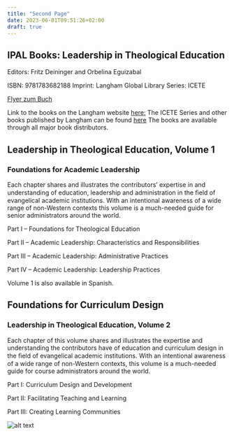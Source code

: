```yaml
---
title: "Second Page"
date: 2023-06-01T09:51:26+02:00
draft: true
---
```


## IPAL Books: Leadership in Theological Education

Editors: Fritz Deininger and Orbelina Eguizabal

ISBN: 9781783682188 Imprint: Langham Global Library Series: ICETE

[Flyer zum Buch](/pdf/IPALBook1-LanghamNBIS.pdf)


Link to the books on the Langham website [here:](https://langhamliterature.org/author-bio?author_id=8351)
The ICETE Series and other books published by Langham can be found [here](https://langhamliterature.org/books?series_id=4260)
The books are available through all major book distributors.

## Leadership in Theological Education, Volume 1


### Foundations for Academic Leadership

Each chapter shares and illustrates the contributors’ expertise in and understanding of education, leadership and administration in the ﬁeld of evangelical academic institutions. With an intentional awareness of a wide range of non-Western contexts this volume is a much-needed guide for senior administrators around the world.

Part I – Foundations for Theological Education

Part II – Academic Leadership: Characteristics and Responsibilities

Part III – Academic Leadership: Administrative Practices

Part IV – Academic Leadership: Leadership Practices

Volume 1 is also available in Spanish.

## Foundations for Curriculum Design


### Leadership in Theological Education, Volume 2

Each chapter of this volume shares and illustrates the expertise and understanding the contributors have of education and curriculum design in the ﬁeld of evangelical academic institutions. With an intentional awareness of a wide range of non-Western contexts, this volume is a much-needed guide for course administrators around the world.

Part I: Curriculum Design and Development

Part II: Facilitating Teaching and Learning

Part III: Creating Learning Communities

![alt text](image.jpg)